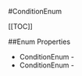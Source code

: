 #ConditionEnum

[[TOC]]

##Enum Properties 

* ConditionEnum - <remarks />
* ConditionEnum - <remarks />